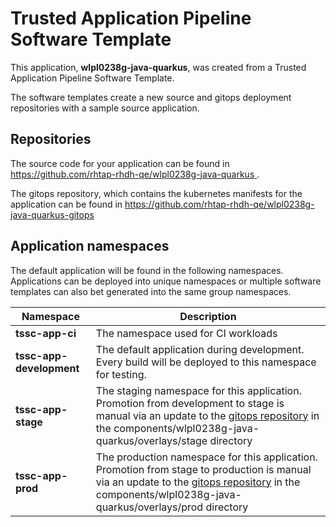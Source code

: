 # Trusted Application Pipeline Software Template

This application, **wlpl0238g-java-quarkus**, was created from a Trusted Application Pipeline Software Template.

The software templates create a new source and gitops deployment repositories with a sample source application. 

## Repositories

The source code for your application can be found in [https://github.com/rhtap-rhdh-qe/wlpl0238g-java-quarkus ](https://github.com/rhtap-rhdh-qe/wlpl0238g-java-quarkus ).
 
The gitops repository, which contains the kubernetes manifests for the application can be found in 
[https://github.com/rhtap-rhdh-qe/wlpl0238g-java-quarkus-gitops ](https://github.com/rhtap-rhdh-qe/wlpl0238g-java-quarkus-gitops ) 

## Application namespaces 

The default application will be found in the following namespaces. Applications can be deployed into unique namespaces or multiple software templates can also bet generated into the same group namespaces.  

|  Namespace   |  Description   |  
| -------- | -------- |
| **tssc-app-ci** | The namespace used for CI workloads |
| **tssc-app-development** | The default application during development. Every build will be deployed to this namespace for testing. |
| **tssc-app-stage** | The staging namespace for this application. Promotion from development to stage is manual via an update to the [gitops repository](https://github.com/rhtap-rhdh-qe/wlpl0238g-java-quarkus-gitops ) in the components/wlpl0238g-java-quarkus/overlays/stage directory |
| **tssc-app-prod** | The production namespace for this application. Promotion from stage to production is manual via an update to the [gitops repository](https://github.com/rhtap-rhdh-qe/wlpl0238g-java-quarkus-gitops ) in the components/wlpl0238g-java-quarkus/overlays/prod directory |